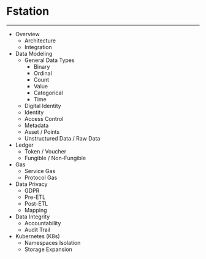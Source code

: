 # Fstation
---

- Overview
  - Architecture
  - Integration
- Data Modeling
  - General Data Types
    - Binary
    - Ordinal
    - Count
    - Value
    - Categorical
    - Time
  - Digital Identity
  - Identity
  - Access Control
  - Metadata
  - Asset / Points
  - Unstructured Data / Raw Data
- Ledger
  - Token / Voucher
  - Fungible / Non-Fungible
- Gas
  - Service Gas
  - Protocol Gas
- Data Privacy
  - GDPR
  - Pre-ETL
  - Post-ETL
  - Mapping
- Data Integrity
  - Accountability
  - Audit Trail
- Kubernetes (K8s)
  - Namespaces Isolation
  - Storage Expansion